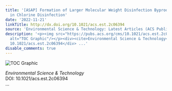 ```yaml
---
title: '[ASAP] Formation of Larger Molecular Weight Disinfection Byproducts from Acetaminophen
  in Chlorine Disinfection'
date: '2022-11-21'
linkTitle: http://dx.doi.org/10.1021/acs.est.2c06394
source: 'Environmental Science & Technology: Latest Articles (ACS Publications)'
description: '<p><img src="https://pubs.acs.org/cms/10.1021/acs.est.2c06394/asset/images/medium/es2c06394_0007.gif"
  alt="TOC Graphic"/></p><div><cite>Environmental Science & Technology</cite></div><div>DOI:
  10.1021/acs.est.2c06394</div> ...'
disable_comments: true
---
```

<p><img src="https://pubs.acs.org/cms/10.1021/acs.est.2c06394/asset/images/medium/es2c06394_0007.gif" alt="TOC Graphic"/></p><div><cite>Environmental Science & Technology</cite></div><div>DOI: 10.1021/acs.est.2c06394</div> ...